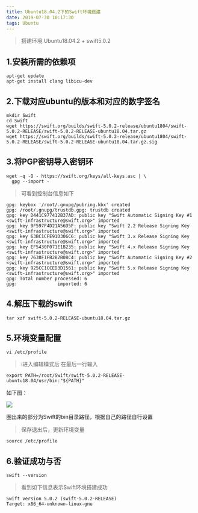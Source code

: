 ```yaml
---
title: Ubuntu18.04.2下的Swift环境搭建
date: 2019-07-30 10:17:30
tags: Ubuntu
---
```


> 搭建环境 Ubuntu18.04.2 + swift5.0.2

<!--more-->

## 1.安装所需的依赖项

```shell
apt-get update
apt-get install clang libicu-dev
```

## 2.下载对应ubuntu的版本和对应的数字签名

```shell
mkdir Swift
cd Swift
wget https://swift.org/builds/swift-5.0.2-release/ubuntu1804/swift-5.0.2-RELEASE/swift-5.0.2-RELEASE-ubuntu18.04.tar.gz
wget https://swift.org/builds/swift-5.0.2-release/ubuntu1804/swift-5.0.2-RELEASE/swift-5.0.2-RELEASE-ubuntu18.04.tar.gz.sig
```

## 3.将PGP密钥导入密钥环

```shell
wget -q -O - https://swift.org/keys/all-keys.asc | \
  gpg --import -
```

> 可看到控制台信息如下

```shell
gpg: keybox '/root/.gnupg/pubring.kbx' created
gpg: /root/.gnupg/trustdb.gpg: trustdb created
gpg: key D441C977412B37AD: public key "Swift Automatic Signing Key #1 <swift-infrastructure@swift.org>" imported
gpg: key 9F597F4D21A56D5F: public key "Swift 2.2 Release Signing Key <swift-infrastructure@swift.org>" imported
gpg: key 63BC1CFE91D306C6: public key "Swift 3.x Release Signing Key <swift-infrastructure@swift.org>" imported
gpg: key EF5430F071E1B235: public key "Swift 4.x Release Signing Key <swift-infrastructure@swift.org>" imported
gpg: key 7638F1FB2B2B08C4: public key "Swift Automatic Signing Key #2 <swift-infrastructure@swift.org>" imported
gpg: key 925CC1CCED3D1561: public key "Swift 5.x Release Signing Key <swift-infrastructure@swift.org>" imported
gpg: Total number processed: 6
gpg:               imported: 6
```

## 4.解压下载的swift

```shell
tar xzf swift-5.0.2-RELEASE-ubuntu18.04.tar.gz
```

## 5.环境变量配置

```shell
vi /etc/profile
```

> i进入编辑模式后 在最后一行输入

```shell
export PATH=/root/Swift/swift-5.0.2-RELEASE-ubuntu18.04/usr/bin:"${PATH}"
```

如下图：

![](image_01.png)

圈出来的部分为Swift的bin目录路径，根据自己的路径自行设置

> 保存退出后，更新环境变量

```shell
source /etc/profile
```

## 6.验证成功与否

```shell
swift --version
```

> 看到如下信息表示Swift环境搭建成功

```shell
Swift version 5.0.2 (swift-5.0.2-RELEASE)
Target: x86_64-unknown-linux-gnu
```